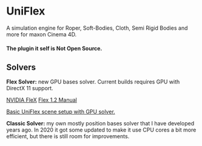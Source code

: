 # UniFlex
A simulation engine for Roper, Soft-Bodies, Cloth, Semi Rigid Bodies and more for maxon Cinema 4D.

#### The plugin it self is Not Open Source.

## Solvers

__Flex Solver:__ new GPU bases solver. Current builds requires GPU with DirectX 11 support.

[NVIDIA FleX](https://developer.nvidia.com/flex)  [Flex 1.2 Manual](https://gameworksdocs.nvidia.com/FleX/1.2/lib_docs/manual.html#introduction)

[Basic UniFlex scene setup with GPU solver.](https://vimeo.com/427139091)

__Classic Solver:__ my own mostly position bases solver that I have developed years ago. In 2020 it got some updated to make it use CPU cores a bit more efficient, but there is still room for improvements.   

